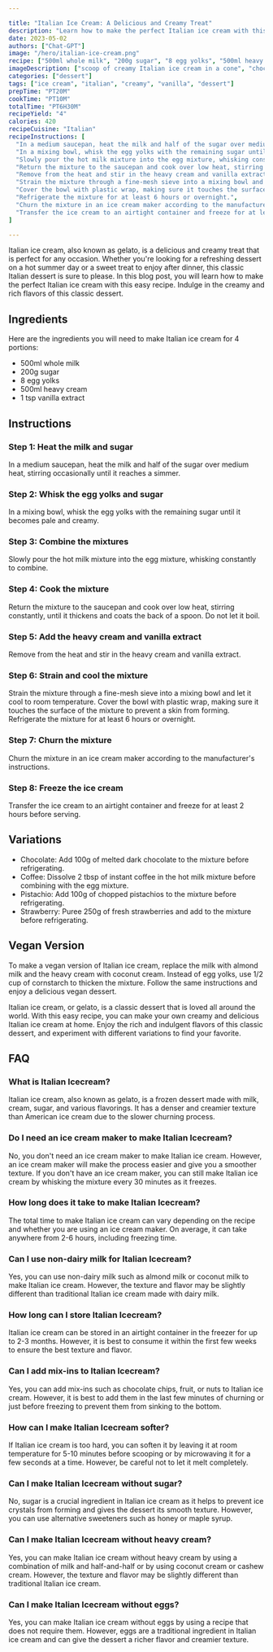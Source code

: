 ```yaml
---

title: "Italian Ice Cream: A Delicious and Creamy Treat"
description: "Learn how to make the perfect Italian ice cream with this easy recipe. Indulge in the creamy and rich flavors of this classic dessert."
date: 2023-05-02
authors: ["Chat-GPT"]
image: "/hero/italian-ice-cream.png"
recipe: ["500ml whole milk", "200g sugar", "8 egg yolks", "500ml heavy cream", "1 tsp vanilla extract"]
imageDescription: ["scoop of creamy Italian ice cream in a cone", "chocolate syrup drizzle on top", "sprinkles", "cherry on top"]
categories: ["dessert"]
tags: ["ice cream", "italian", "creamy", "vanilla", "dessert"]
prepTime: "PT20M"
cookTime: "PT10M"
totalTime: "PT6H30M"
recipeYield: "4"
calories: 420
recipeCuisine: "Italian"
recipeInstructions: [
  "In a medium saucepan, heat the milk and half of the sugar over medium heat, stirring occasionally until it reaches a simmer.",
  "In a mixing bowl, whisk the egg yolks with the remaining sugar until it becomes pale and creamy.",
  "Slowly pour the hot milk mixture into the egg mixture, whisking constantly to combine.",
  "Return the mixture to the saucepan and cook over low heat, stirring constantly, until it thickens and coats the back of a spoon. Do not let it boil.",
  "Remove from the heat and stir in the heavy cream and vanilla extract.",
  "Strain the mixture through a fine-mesh sieve into a mixing bowl and let it cool to room temperature.",
  "Cover the bowl with plastic wrap, making sure it touches the surface of the mixture to prevent a skin from forming.",
  "Refrigerate the mixture for at least 6 hours or overnight.",
  "Churn the mixture in an ice cream maker according to the manufacturer's instructions.",
  "Transfer the ice cream to an airtight container and freeze for at least 2 hours before serving."
]

---
```


Italian ice cream, also known as gelato, is a delicious and creamy treat that is perfect for any occasion. Whether you're looking for a refreshing dessert on a hot summer day or a sweet treat to enjoy after dinner, this classic Italian dessert is sure to please. In this blog post, you will learn how to make the perfect Italian ice cream with this easy recipe. Indulge in the creamy and rich flavors of this classic dessert.

## Ingredients

Here are the ingredients you will need to make Italian ice cream for 4 portions:

- 500ml whole milk
- 200g sugar
- 8 egg yolks
- 500ml heavy cream
- 1 tsp vanilla extract

## Instructions

### Step 1: Heat the milk and sugar

In a medium saucepan, heat the milk and half of the sugar over medium heat, stirring occasionally until it reaches a simmer.

### Step 2: Whisk the egg yolks and sugar

In a mixing bowl, whisk the egg yolks with the remaining sugar until it becomes pale and creamy.

### Step 3: Combine the mixtures

Slowly pour the hot milk mixture into the egg mixture, whisking constantly to combine.

### Step 4: Cook the mixture

Return the mixture to the saucepan and cook over low heat, stirring constantly, until it thickens and coats the back of a spoon. Do not let it boil.

### Step 5: Add the heavy cream and vanilla extract

Remove from the heat and stir in the heavy cream and vanilla extract.

### Step 6: Strain and cool the mixture

Strain the mixture through a fine-mesh sieve into a mixing bowl and let it cool to room temperature. Cover the bowl with plastic wrap, making sure it touches the surface of the mixture to prevent a skin from forming. Refrigerate the mixture for at least 6 hours or overnight.

### Step 7: Churn the mixture

Churn the mixture in an ice cream maker according to the manufacturer's instructions.

### Step 8: Freeze the ice cream

Transfer the ice cream to an airtight container and freeze for at least 2 hours before serving.

## Variations

- Chocolate: Add 100g of melted dark chocolate to the mixture before refrigerating.
- Coffee: Dissolve 2 tbsp of instant coffee in the hot milk mixture before combining with the egg mixture.
- Pistachio: Add 100g of chopped pistachios to the mixture before refrigerating.
- Strawberry: Puree 250g of fresh strawberries and add to the mixture before refrigerating.

## Vegan Version

To make a vegan version of Italian ice cream, replace the milk with almond milk and the heavy cream with coconut cream. Instead of egg yolks, use 1/2 cup of cornstarch to thicken the mixture. Follow the same instructions and enjoy a delicious vegan dessert.

Italian ice cream, or gelato, is a classic dessert that is loved all around the world. With this easy recipe, you can make your own creamy and delicious Italian ice cream at home. Enjoy the rich and indulgent flavors of this classic dessert, and experiment with different variations to find your favorite.

## FAQ

### What is Italian Icecream?

Italian ice cream, also known as gelato, is a frozen dessert made with milk, cream, sugar, and various flavorings. It has a denser and creamier texture than American ice cream due to the slower churning process.

### Do I need an ice cream maker to make Italian Icecream?

No, you don't need an ice cream maker to make Italian ice cream. However, an ice cream maker will make the process easier and give you a smoother texture. If you don't have an ice cream maker, you can still make Italian ice cream by whisking the mixture every 30 minutes as it freezes.

### How long does it take to make Italian Icecream?

The total time to make Italian ice cream can vary depending on the recipe and whether you are using an ice cream maker. On average, it can take anywhere from 2-6 hours, including freezing time.

### Can I use non-dairy milk for Italian Icecream?

Yes, you can use non-dairy milk such as almond milk or coconut milk to make Italian ice cream. However, the texture and flavor may be slightly different than traditional Italian ice cream made with dairy milk.

### How long can I store Italian Icecream?

Italian ice cream can be stored in an airtight container in the freezer for up to 2-3 months. However, it is best to consume it within the first few weeks to ensure the best texture and flavor.

### Can I add mix-ins to Italian Icecream?

Yes, you can add mix-ins such as chocolate chips, fruit, or nuts to Italian ice cream. However, it is best to add them in the last few minutes of churning or just before freezing to prevent them from sinking to the bottom.

### How can I make Italian Icecream softer?

If Italian ice cream is too hard, you can soften it by leaving it at room temperature for 5-10 minutes before scooping or by microwaving it for a few seconds at a time. However, be careful not to let it melt completely.

### Can I make Italian Icecream without sugar?

No, sugar is a crucial ingredient in Italian ice cream as it helps to prevent ice crystals from forming and gives the dessert its smooth texture. However, you can use alternative sweeteners such as honey or maple syrup.

### Can I make Italian Icecream without heavy cream?

Yes, you can make Italian ice cream without heavy cream by using a combination of milk and half-and-half or by using coconut cream or cashew cream. However, the texture and flavor may be slightly different than traditional Italian ice cream.

### Can I make Italian Icecream without eggs?

Yes, you can make Italian ice cream without eggs by using a recipe that does not require them. However, eggs are a traditional ingredient in Italian ice cream and can give the dessert a richer flavor and creamier texture.